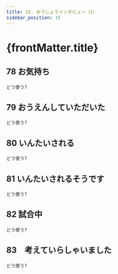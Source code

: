 ```yaml
---
title: 15. ゆうしょうインタビュー（1）
sidebar_position: 15
---
```


# {frontMatter.title}


## 78 <span class="text--primary">お</span>気持ち
`どう使う?`
## 79 おうえんし<span class="text--primary">ていただいた</span>
`どう使う?`
## 80 いんたい<span class="text--primary">される</span>
`どう使う?`
## 81 いんたいされる<span class="text--primary">そうです</span>
`どう使う?`
## 82 試合<span class="text--primary">中</span>
`どう使う?`
## 83　考え<span class="text--primary">ていらしゃいました</span>
`どう使う?`